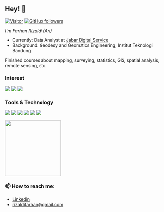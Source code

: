<h2>Hey! 👋</h2>

[![Visitor](https://visitor-badge.laobi.icu/badge?page_id=farhanriz)](https://github.com/farhanriz) [![GitHub followers](https://img.shields.io/github/followers/farhanriz.svg?style=social&label=Follow)](https://github.com/farhanriz?tab=followers)

<i>I'm Farhan Rizaldi (Ari)</i>
- Currently: Data Analyst at [Jabar Digital Service](https://digitalservice.jabarprov.go.id/)
- Background: Geodesy and Geomatics Engineering, Institut Teknologi Bandung

Finished courses about mapping, surveying, statistics, GIS, spatial analysis, remote sensing, etc.

<h3>Interest</h3>

![](https://img.shields.io/badge/Data_Analysis--informational?style=flat&logo=<LOGO_NAME>&logoColor=white&color=2bbc8a) ![](https://img.shields.io/badge/-Data_Visualization-informational?style=flat&logo=<LOGO_NAME>&logoColor=white&color=2bbc8a) ![](https://img.shields.io/badge/Spatial_&_GIS_Analysis--informational?style=flat&logo=<LOGO_NAME>&logoColor=white&color=2bbc8a)


<h3>Tools & Technology</h3>

![](https://img.shields.io/badge/OS-Windows-informational?style=flat&logo=<LOGO_NAME>&logoColor=white&color=2bbc8a) ![](https://img.shields.io/badge/Code-Python-informational?style=flat&logo=<LOGO_NAME>&logoColor=white&color=2bbc8a) ![](https://img.shields.io/badge/Code-SQL-informational?style=flat&logo=<LOGO_NAME>&logoColor=white&color=2bbc8a) ![](https://img.shields.io/badge/Viz-Tableau-informational?style=flat&logo=<LOGO_NAME>&logoColor=white&color=2bbc8a) ![](https://img.shields.io/badge/GIS-QGIS-informational?style=flat&logo=<LOGO_NAME>&logoColor=white&color=2bbc8a) ![](https://img.shields.io/badge/GIS-ArcGIS-informational?style=flat&logo=<LOGO_NAME>&logoColor=white&color=2bbc8a)  

<img height="180em" src="https://github-readme-stats.vercel.app/api?username=farhanriz&show_icons=true&hide_border=true&&count_private=true&include_all_commits=true" />

<h3>📫 How to reach me:</h3>

- [Linkedin](https://www.linkedin.com/in/farhanrizaldi/)
- <a href="mailto:rizaldifarhan@gmail.com">rizaldifarhan@gmail.com</a>



